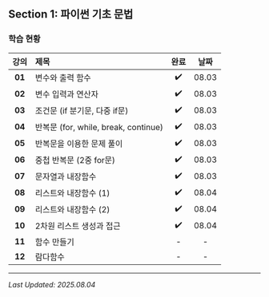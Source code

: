 ## Section 1: 파이썬 기초 문법

### 학습 현황

| 강의 | 제목 | 완료 | 날짜 |
|:---:|:---|:---:|:---:|
| **01** | 변수와 출력 함수 | ✔️ | 08.03 |
| **02** | 변수 입력과 연산자 | ✔️ | 08.03 |
| **03** | 조건문 (if 분기문, 다중 if문) | ✔️ | 08.03 |
| **04** | 반복문 (for, while, break, continue) | ✔️ | 08.03 |
| **05** | 반복문을 이용한 문제 풀이 | ✔️ | 08.03 |
| **06** | 중첩 반복문 (2중 for문) | ✔️ | 08.03 |
| **07** | 문자열과 내장함수 | ✔️ | 08.03 |
| **08** | 리스트와 내장함수 (1) | ✔️ | 08.04 |
| **09** | 리스트와 내장함수 (2) | ✔️ | 08.04 |
| **10** | 2차원 리스트 생성과 접근 | ✔️ | 08.04 |
| **11** | 함수 만들기 | - | - | - |
| **12** | 람다함수 | - | - | - |

---

*Last Updated: 2025.08.04*